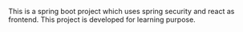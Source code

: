 This is a spring boot project which uses spring security and react as frontend. This project is developed for learning purpose.

